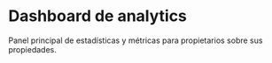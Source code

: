 # Dashboard de analytics

Panel principal de estadísticas y métricas para propietarios sobre sus propiedades.
